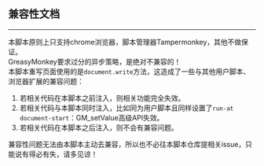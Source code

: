 ## 兼容性文档
---
本脚本原则上只支持chrome浏览器，脚本管理器Tampermonkey，其他不做保证。  
GreasyMonkey要求过分的异步策略，是绝对不兼容的！  
本脚本重写页面使用的是`document.write`方法，这造成了一些与其他用户脚本、浏览器扩展的兼容问题：
1. 若相关代码在本脚本之前注入，则相关功能完全失效。
2. 若相关代码与本脚本同时注入，比如同为用户脚本且同样设置了`run-at document-start`：GM_setValue高级API失效。
3. 若相关代码在本脚本之后注入，则不会有兼容问题。

兼容性问题无法由本脚本主动去兼容，所以也不必往本脚本仓库提相关issue，只能说有得必有失，请多见谅！